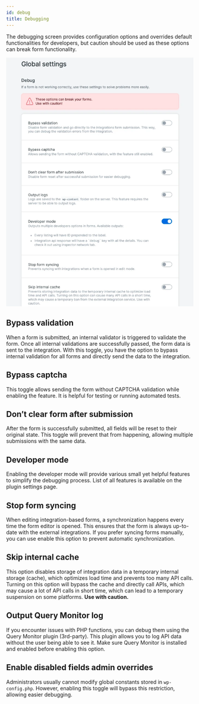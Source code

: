 ```yaml
---
id: debug
title: Debugging
---
```


The debugging screen provides configuration options and overrides default functionalities for developers, but caution should be used as these options can break form functionality.

![Debug screen](/img/forms/debug.webp)


## Bypass validation

When a form is submitted, an internal validator is triggered to validate the form. Once all internal validations are successfully passed, the form data is sent to the integration. With this toggle, you have the option to bypass internal validation for all forms and directly send the data to the integration.

## Bypass captcha

This toggle allows sending the form without CAPTCHA validation while enabling the feature. It is helpful for testing or running automated tests.

## Don’t clear form after submission

After the form is successfully submitted, all fields will be reset to their original state. This toggle will prevent that from happening, allowing multiple submissions with the same data.

## Developer mode

Enabling the developer mode will provide various small yet helpful features to simplify the debugging process. List of all features is available on the plugin settings page.

## Stop form syncing

When editing integration-based forms, a synchronization happens every time the form editor is opened. This ensures that the form is always up-to-date with the external integrations. If you prefer syncing forms manually, you can use enable this option to prevent automatic synchronization.

## Skip internal cache

This option disables storage of integration data in a temporary internal storage (cache), which optimizes load time and prevents too many API calls. Turning on this option will bypass the cache and directly call APIs, which may cause a lot of API calls in short time, which can lead to a temporary suspension on some platforms. **Use with caution.**

## Output Query Monitor log

If you encounter issues with PHP functions, you can debug them using the Query Monitor plugin (3rd-party). This plugin allows you to log API data without the user being able to see it. Make sure Query Monitor is installed and enabled before enabling this option.

## Enable disabled fields admin overrides

Administrators usually cannot modify global constants stored in `wp-config.php`. However, enabling this toggle will bypass this restriction, allowing easier debugging.
